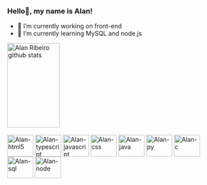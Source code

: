 ### Hello👋, my name is Alan!

- 🔭 I’m currently working on front-end
- 🌱 I’m currently learning MySQL and node.js

<div align="left">  
  <img width="49%" height="195px" src="https://github-readme-stats.vercel.app/api?username=Kars2048&show_icons=true&count_private=true&hide_border=true&title_color=20B2AA&icon_color=ff91a4&text_color=c9d1d9&bg_color=0d1117" alt="Alan Ribeiro github stats" /> 
</div>

<div style="display: inline_block"><br>
  <img align="center" alt="Alan-html5" height="50" width="60" src="https://cdn.jsdelivr.net/gh/devicons/devicon/icons/html5/html5-original.svg" />
  <img align="center" alt="Alan-typescript" height="50" width="60" src="https://cdn.jsdelivr.net/gh/devicons/devicon/icons/typescript/typescript-original.svg" />
  <img align="center" alt="Alan-javascript" height="50" width="60" src="https://cdn.jsdelivr.net/gh/devicons/devicon/icons/javascript/javascript-original.svg" />
  <img align="center" alt="Alan-css" height="50" width="60" src="https://cdn.jsdelivr.net/gh/devicons/devicon/icons/css3/css3-original.svg" />
  <img align="center" alt="Alan-java" height="50" width="60" src="https://cdn.jsdelivr.net/gh/devicons/devicon/icons/java/java-original-wordmark.svg" />
  <img align="center" alt="Alan-py" height="50" width="60" src="https://cdn.jsdelivr.net/gh/devicons/devicon/icons/python/python-original.svg" />
  <img align="center" alt="Alan-c" height="50" width="60" src="https://cdn.jsdelivr.net/gh/devicons/devicon/icons/c/c-original.svg" />
  <img align="center" alt="Alan-sql" height="50" width="60" src="https://cdn.jsdelivr.net/gh/devicons/devicon/icons/mysql/mysql-original-wordmark.svg" />
  <img align="center" alt="Alan-node" height="50" width="60" src="https://cdn.jsdelivr.net/gh/devicons/devicon/icons/nodejs/nodejs-original.svg" />
</div>
